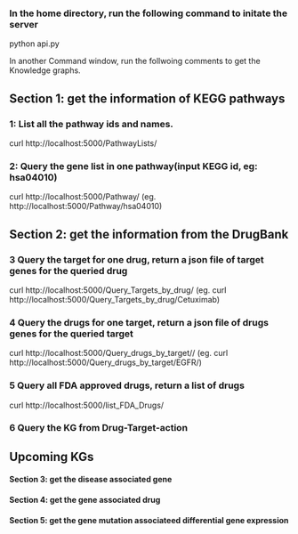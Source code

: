 ### In the home directory, run the following command to initate the server
python api.py

In another Command window, run the follwoing comments to get the Knowledge graphs.

## Section 1: get the information of KEGG pathways

### 1: List all the pathway ids and names.
curl http://localhost:5000/PathwayLists/  

### 2: Query the gene list in one pathway(input KEGG id, eg: hsa04010)
curl http://localhost:5000/Pathway/<pathwayid>
(eg. http://localhost:5000/Pathway/hsa04010)


## Section 2: get the information from the DrugBank

### 3 Query the target for one drug, return a json file of target genes for the queried drug
curl http://localhost:5000/Query_Targets_by_drug/<DrugName>
(eg. curl http://localhost:5000/Query_Targets_by_drug/Cetuximab)

### 4 Query the drugs for one target, return a json file of drugs genes for the queried target
curl http://localhost:5000/Query_drugs_by_target/<Target>/
(eg. curl http://localhost:5000/Query_drugs_by_target/EGFR/)

### 5 Query all FDA approved drugs, return a list of drugs
curl http://localhost:5000/list_FDA_Drugs/

### 6 Query the KG from Drug-Target-action

## Upcoming KGs
#### Section 3: get the disease associated gene

#### Section 4: get the gene associated drug

#### Section 5: get the gene mutation associateed differential gene expression